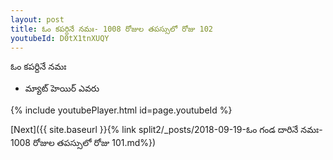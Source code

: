 ```yaml
---
layout: post
title: ఓం కపర్దినే నమః- 1008 రోజుల తపస్సులో రోజు 102
youtubeId: D0tX1tnXUQY
---
```

 
 
 ఓం కపర్దినే నమః  
 
 -  మ్యాట్ హెయిర్ ఎవరు 
 
  
 
  
 
 
 
 
 
 


{% include youtubePlayer.html id=page.youtubeId %}
 
[Next]({{ site.baseurl }}{% link  split2/_posts/2018-09-19-ఓం గండ దారినే నమః- 1008 రోజుల తపస్సులో రోజు 101.md%})
 
